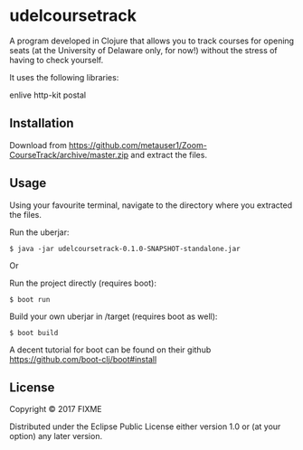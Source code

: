 # udelcoursetrack

A program developed in Clojure that allows you to track courses for opening seats (at the University of Delaware only, for now!) without the stress of having to check yourself.

It uses the following libraries:

enlive 
http-kit 
postal

## Installation

Download from https://github.com/metauser1/Zoom-CourseTrack/archive/master.zip and extract the files.

## Usage

Using your favourite terminal, navigate to the directory where you extracted the files.

Run the uberjar:

    $ java -jar udelcoursetrack-0.1.0-SNAPSHOT-standalone.jar

Or

Run the project directly (requires boot):

    $ boot run

Build your own uberjar in /target (requires boot as well):

    $ boot build    

A decent tutorial for boot can be found on their github https://github.com/boot-clj/boot#install


## License

Copyright © 2017 FIXME

Distributed under the Eclipse Public License either version 1.0 or (at
your option) any later version.
